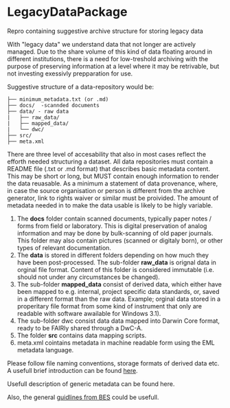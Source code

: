 # LegacyDataPackage
Repro containing suggestive archive structure for storing legacy data

With "legacy data" we understand data that not longer are actively managed. Due to the share volume of this kind of data floating around in different institutions, there is a need for low-treshold archiving with the purpose of preserving information at a level where it may be retrivable, but not investing exessivly prepparation for use. 

Suggestive structure of a data-repository would be: 

```
├── minimum_metadata.txt (or .md)
├── docs/  -scannded documents
├── data/ - raw data 
|   ├── raw_data/
|   ├── mapped_data/
|   └── dwc/
├── src/
├── meta.xml

```

There are three level of accesability that also in most cases reflect the efforth needed structuring a dataset. All data repositories must contain a README file (.txt or .md format) that describes basic metadata content. This may be short or long, but MUST contain enough information to render the data reuasable. As a minimum a statement of data provenance, where, in case the source organisation or person is different from the archive generator, link to rights waiver or similar must be proivided. The amount of metadata needed in to make the data usable is likely to be higly variable.

1. The **docs** folder contain scanned documents, typically paper notes / forms from field or laboratory. This is digital preservation of analog information and may be done by bulk-scanning of old paper journals. This folder may also contain pictures (scanned or digitaly born), or other types of relevant documentation.
2. The **data** is stored in different folders depending on how much they have been post-processed. The sub-folder **raw_data** is orignal data in orginal file format. Content of this folder is considered immutable (i.e. should not under any circumstances be changed).
3. The sub-folder **mapped_data** consist of derived data, which either have been mapped to e.g. internal, project specific data standards, or, saved in a different format than the raw data. Example; orginal data stored in a properitary file format from some kind of instrument that only are readable with software awailable for Windows 3.1). 
4. The sub-folder dwc consist data data mapped into Darwin Core format, ready to be FAIRly shared through a DwC-A. 
5. The folder **src** contains data mapping scripts. 
6. meta.xml cointains metadata in machine readable form using the EML metadata language. 


Please follow file naming conventions, storage formats of derived data etc. A usefull brief introduction can be found [here](https://site.uit.no/dataverseno/deposit/prepare/). 

Usefull description of generic metadata can be found here.

Also, the general [guidlines from BES](https://www.britishecologicalsociety.org/wp-content/uploads/Publ_Data-Management-Booklet.pdf) could be usefull.
